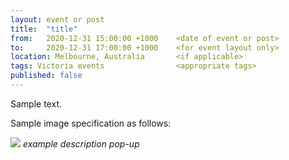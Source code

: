 ```yaml
---
layout: event or post
title:  "title"
from:   2020-12-31 15:00:00 +1000    <date of event or post>
to:     2020-12-31 17:00:00 +1000    <for event layout only>
location: Melbourne, Australia       <if applicable>
tags: Victoria events                <appropriate tags>
published: false                     
---
```


Sample text.

Sample image specification as follows:

<span>
	<img src="/assets/sample.jpg" />
<i>example description pop-up</i>
</span>